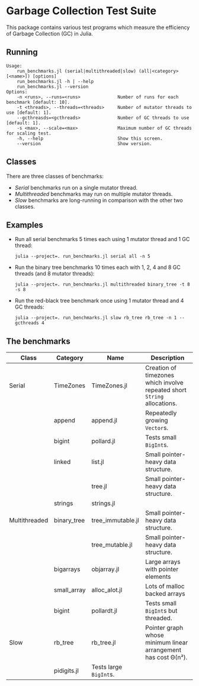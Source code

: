 # Garbage Collection Test Suite

This package contains various test programs which measure the efficiency of Garbage
Collection (GC) in Julia.

## Running

```
Usage:
    run_benchmarks.jl (serial|multithreaded|slow) (all|<category> [<name>]) [options]
    run_benchmarks.jl -h | --help
    run_benchmarks.jl --version
Options:
    -n <runs>, --runs=<runs>              Number of runs for each benchmark [default: 10].
    -t <threads>, --threads=<threads>     Number of mutator threads to use [default: 1].
    --gcthreasds=<gcthreads>              Number of GC threads to use [default: 1].
    -s <max>, --scale=<max>               Maximum number of GC threads for scaling test.
    -h, --help                            Show this screen.
    --version                             Show version.
```

## Classes

There are three classes of benchmarks:
- *Serial* benchmarks run on a single mutator thread.
- *Multithreaded* benchmarks may run on multiple mutator threads.
- *Slow* benchmarks are long-running in comparison with the other two classes.

## Examples

- Run all serial benchmarks 5 times each using 1 mutator thread and 1 GC thread:

  `julia --project=. run_benchmarks.jl serial all -n 5`

- Run the binary tree benchmarks 10 times each with 1, 2, 4 and 8 GC threads (and 8 mutator threads):

  `julia --project=. run_benchmarks.jl multithreaded binary_tree -t 8 -s 8`

- Run the red-black tree benchmark once using 1 mutator thread and 4 GC threads:

  `julia --project=. run_benchmarks.jl slow rb_tree rb_tree -n 1 --gcthreads 4`

## The benchmarks

| Class | Category | Name | Description |
| ---   | ---      | ---  | ---         |
| Serial | TimeZones | TimeZones.jl | Creation of timezones which involve repeated short `String` allocations. |
|        | append | append.jl | Repeatedly growing `Vector`s. |
|        | bigint | pollard.jl | Tests small `BigInt`s. |
|        | linked | list.jl | Small pointer-heavy data structure. |
|        |        | tree.jl | Small pointer-heavy data structure. |
|        | strings | strings.jl | |
| Multithreaded | binary_tree | tree_immutable.jl | Small pointer-heavy data structure. |
|               |             | tree_mutable.jl   | Small pointer-heavy data structure. |
|               | bigarrays   | objarray.jl     |  Large arrays with pointer elements |
|               | small_array   | alloc_alot.jl  | Lots of malloc backed arrays |
|               | bigint   | pollardt.jl  | Tests small `BigInt`s but threaded. |
| Slow | rb\_tree | rb\_tree.jl | Pointer graph whose minimum linear arrangement has cost Θ(n²). |
|      | pidigits.jl | Tests large `BigInt`s. |
